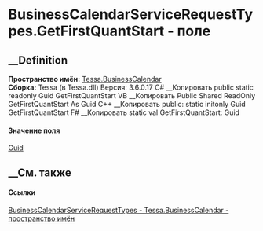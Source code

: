 # BusinessCalendarServiceRequestTypes.GetFirstQuantStart - поле
##  __Definition
 **Пространство имён:** [Tessa.BusinessCalendar](N_Tessa_BusinessCalendar.htm)  
 **Сборка:** Tessa (в Tessa.dll) Версия: 3.6.0.17
C# __Копировать
     public static readonly Guid GetFirstQuantStart
VB __Копировать
     Public Shared ReadOnly GetFirstQuantStart As Guid
C++ __Копировать
     public:
    static initonly Guid GetFirstQuantStart
F# __Копировать
     static val GetFirstQuantStart: Guid
#### Значение поля
[Guid](https://learn.microsoft.com/dotnet/api/system.guid)
##  __См. также
#### Ссылки
[BusinessCalendarServiceRequestTypes -
](T_Tessa_BusinessCalendar_BusinessCalendarServiceRequestTypes.htm)
[Tessa.BusinessCalendar - пространство имён](N_Tessa_BusinessCalendar.htm)
